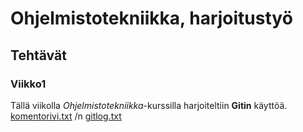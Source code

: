 # Ohjelmistotekniikka, harjoitustyö
## Tehtävät
### Viikko1
Tällä viikolla *Ohjelmistotekniikka*-kurssilla harjoiteltiin **Gitin** käyttöä.
[komentorivi.txt](https://github.com/brotholi/ot-harjoitustyo/blob/master/laskarit/viikko1/komentorivi.txt) /n
[gitlog.txt](https://github.com/brotholi/ot-harjoitustyo/blob/master/laskarit/viikko1/gitlog.txt)
